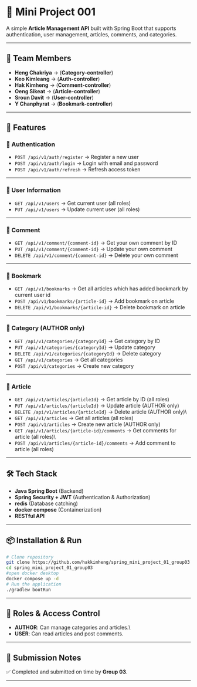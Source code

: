 # 📝 Mini Project 001

A simple **Article Management API** built with Spring Boot that supports
authentication, user management, articles, comments, and categories.

------------------------------------------------------------------------

## 👥 Team Members

-   **Heng Chakriya**   →   (**Category-controller**)
-   **Keo Kimleang**    →   (**Auth-controller**)
-   **Hak Kimheng**     →   (**Comment-controller**)
-   **Oeng Sikeat**     →   (**Article-controller**)
-   **Sroun Davit**     →   (**User-controller**)
-   **Y Chanphyrat**    →   (**Bookmark-controller**)

------------------------------------------------------------------------

## 🚀 Features

### 🔐 Authentication

-   `POST /api/v1/auth/register` → Register a new user
-   `POST /api/v1/auth/login` → Login with email and password
-   `POST /api/v1/auth/refresh` → Refresh access token

------------------------------------------------------------------------

### 👤 User Information

-   `GET /api/v1/users` → Get current user (all roles)
-   `PUT /api/v1/users` → Update current user (all roles)

------------------------------------------------------------------------

### 💬 Comment

-   `GET /api/v1/comment/{comment-id}` → Get your own comment by ID
-   `PUT /api/v1/comment/{comment-id}` → Update your own comment
-   `DELETE /api/v1/comment/{comment-id}` → Delete your own comment

------------------------------------------------------------------------

### 🔖 Bookmark

-   `GET /api/v1/bookmarks` → Get all articles which has added bookmark by current user id
-   `POST /api/v1/bookmarks/{article-id}` → Add bookmark on article
-   `DELETE /api/v1/bookmarks/{article-id}` → Delete bookmark on article

------------------------------------------------------------------------

### 📂 Category (AUTHOR only)

-   `GET /api/v1/categories/{categoryId}` → Get category by ID
-   `PUT /api/v1/categories/{categoryId}` → Update category
-   `DELETE /api/v1/categories/{categoryId}` → Delete category
-   `GET /api/v1/categories` → Get all categories
-   `POST /api/v1/categories` → Create new category

------------------------------------------------------------------------

### 📰 Article

-   `GET /api/v1/articles/{articleId}` → Get article by ID (all roles)
-   `PUT /api/v1/articles/{articleId}` → Update article (AUTHOR only)
-   `DELETE /api/v1/articles/{articleId}` → Delete article (AUTHOR
    only)\
-   `GET /api/v1/articles` → Get all articles (all roles)
-   `POST /api/v1/articles` → Create new article (AUTHOR only)
-   `GET /api/v1/articles/{article-id}/comments` → Get comments for
    article (all roles)\
-   `POST /api/v1/articles/{article-id}/comments` → Add comment to
    article (all roles)

------------------------------------------------------------------------

## 🛠️ Tech Stack

-   **Java Spring Boot** (Backend)
-   **Spring Security + JWT** (Authentication & Authorization)
-   **redis** (Database catching)
-   **docker compose** (Containerization)
-   **RESTful API** 

------------------------------------------------------------------------

## 📦 Installation & Run

``` bash
# Clone repository
git clone https://github.com/hakkimheng/spring_mini_project_01_group03
cd spring_mini_project_01_group03
#open docker desktop
docker compose up -d
# Run the application
./gradlew bootRun
```

------------------------------------------------------------------------

## 🔑 Roles & Access Control

-   **AUTHOR**: Can manage categories and articles.\
-   **USER**: Can read articles and post comments.

------------------------------------------------------------------------

## 📌 Submission Notes

✅ Completed and submitted on time by **Group 03**.

---


